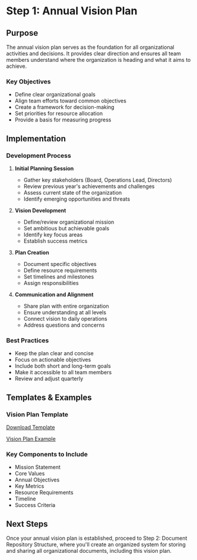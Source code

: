# Step 1: Annual Vision Plan

## Purpose
The annual vision plan serves as the foundation for all organizational activities and decisions. It provides clear direction and ensures all team members understand where the organization is heading and what it aims to achieve.

### Key Objectives
- Define clear organizational goals
- Align team efforts toward common objectives
- Create a framework for decision-making
- Set priorities for resource allocation
- Provide a basis for measuring progress

## Implementation

### Development Process
1. **Initial Planning Session**
   - Gather key stakeholders (Board, Operations Lead, Directors)
   - Review previous year's achievements and challenges
   - Assess current state of the organization
   - Identify emerging opportunities and threats

2. **Vision Development**
   - Define/review organizational mission
   - Set ambitious but achievable goals
   - Identify key focus areas
   - Establish success metrics

3. **Plan Creation**
   - Document specific objectives
   - Define resource requirements
   - Set timelines and milestones
   - Assign responsibilities

4. **Communication and Alignment**
   - Share plan with entire organization
   - Ensure understanding at all levels
   - Connect vision to daily operations
   - Address questions and concerns

### Best Practices
- Keep the plan clear and concise
- Focus on actionable objectives
- Include both short and long-term goals
- Make it accessible to all team members
- Review and adjust quarterly

## Templates & Examples

### Vision Plan Template
[Download Template](link-to-template)

[Vision Plan Example](link-to-image)

### Key Components to Include
- Mission Statement
- Core Values
- Annual Objectives
- Key Metrics
- Resource Requirements
- Timeline
- Success Criteria

## Next Steps
Once your annual vision plan is established, proceed to Step 2: Document Repository Structure, where you'll create an organized system for storing and sharing all organizational documents, including this vision plan.



